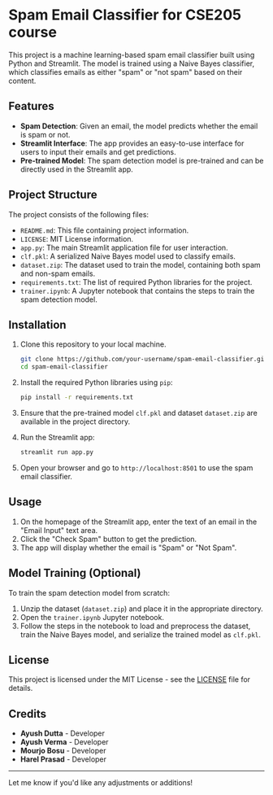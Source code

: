 # Spam Email Classifier for CSE205 course

This project is a machine learning-based spam email classifier built using Python and Streamlit. The model is trained using a Naive Bayes classifier, which classifies emails as either "spam" or "not spam" based on their content.

## Features

- **Spam Detection**: Given an email, the model predicts whether the email is spam or not.
- **Streamlit Interface**: The app provides an easy-to-use interface for users to input their emails and get predictions.
- **Pre-trained Model**: The spam detection model is pre-trained and can be directly used in the Streamlit app.

## Project Structure

The project consists of the following files:

- `README.md`: This file containing project information.
- `LICENSE`: MIT License information.
- `app.py`: The main Streamlit application file for user interaction.
- `clf.pkl`: A serialized Naive Bayes model used to classify emails.
- `dataset.zip`: The dataset used to train the model, containing both spam and non-spam emails.
- `requirements.txt`: The list of required Python libraries for the project.
- `trainer.ipynb`: A Jupyter notebook that contains the steps to train the spam detection model.

## Installation

1. Clone this repository to your local machine.
   
   ```bash
   git clone https://github.com/your-username/spam-email-classifier.git
   cd spam-email-classifier
   ```

2. Install the required Python libraries using `pip`:

   ```bash
   pip install -r requirements.txt
   ```

3. Ensure that the pre-trained model `clf.pkl` and dataset `dataset.zip` are available in the project directory.

4. Run the Streamlit app:

   ```bash
   streamlit run app.py
   ```

5. Open your browser and go to `http://localhost:8501` to use the spam email classifier.

## Usage

1. On the homepage of the Streamlit app, enter the text of an email in the "Email Input" text area.
2. Click the "Check Spam" button to get the prediction.
3. The app will display whether the email is "Spam" or "Not Spam".

## Model Training (Optional)

To train the spam detection model from scratch:

1. Unzip the dataset (`dataset.zip`) and place it in the appropriate directory.
2. Open the `trainer.ipynb` Jupyter notebook.
3. Follow the steps in the notebook to load and preprocess the dataset, train the Naive Bayes model, and serialize the trained model as `clf.pkl`.
   
## License

This project is licensed under the MIT License - see the [LICENSE](LICENSE) file for details.

## Credits

- **Ayush Dutta** - Developer
- **Ayush Verma** - Developer
- **Mourjo Bosu** - Developer
- **Harel Prasad** - Developer

---

Let me know if you'd like any adjustments or additions!
